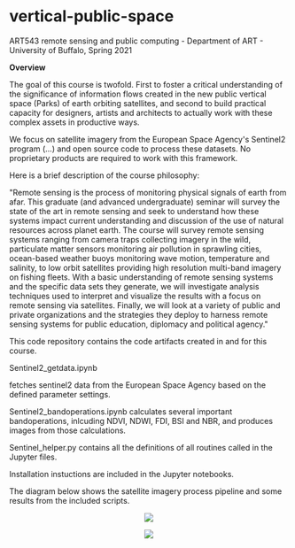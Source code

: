 # vertical-public-space
ART543 remote sensing and public computing - Department of ART - University of Buffalo, Spring 2021

**Overview**

The goal of this course is twofold. First to foster a critical understanding of the significance of information flows created in the new public vertical space (Parks) of earth orbiting satellites, and second to build practical capacity for designers, artists and architects to actually work with these complex assets in productive ways.

We focus on satellite imagery from the European Space Agency's Sentinel2 program (...) and open source code to process these datasets. No proprietary products are required to work with this framework.

Here is a brief description of the course philosophy:

"Remote sensing is the process of monitoring physical signals of earth from afar. This graduate (and advanced undergraduate) seminar will survey the state of the art in remote sensing and seek to understand how these systems impact current understanding and discussion of the use of natural resources across planet earth. The course will survey remote sensing systems ranging from camera traps collecting imagery in the wild, particulate matter sensors monitoring air pollution in sprawling cities, ocean-based weather buoys monitoring wave motion, temperature and salinity, to low orbit satellites providing high resolution multi-band imagery on fishing fleets. 
With a basic understanding of remote sensing systems and the specific data sets they generate, we will investigate analysis techniques used to interpret and visualize the results with a focus on remote sensing via satellites. Finally, we will look at a variety of public and private organizations and the strategies they deploy to harness remote sensing systems for public education, diplomacy and political agency."

This code repository contains the code artifacts created in and for this course.

Sentinel2_getdata.ipynb 

fetches sentinel2 data from the European Space Agency based on the defined parameter settings.

Sentinel2_bandoperations.ipynb 
calculates several important bandoperations, inlcuding NDVI, NDWI, FDI, BSI and NBR, and produces images from those calculations.

Sentinel_helper.py 
contains all the definitions of all routines called in the Jupyter files.

Installation instuctions are included in the Jupyter notebooks.

The diagram below shows the satellite imagery process pipeline and some results from the included scripts.

<p align="center">
<img src="https://github.com/realtechsupport/vertical_public_space/blob/main/sentinel2_pipeline.png?raw=true" >
</p>


<p align="center">
<img src="https://github.com/realtechsupport/vertical_public_space/blob/main/download.png?raw=true">
</p>





